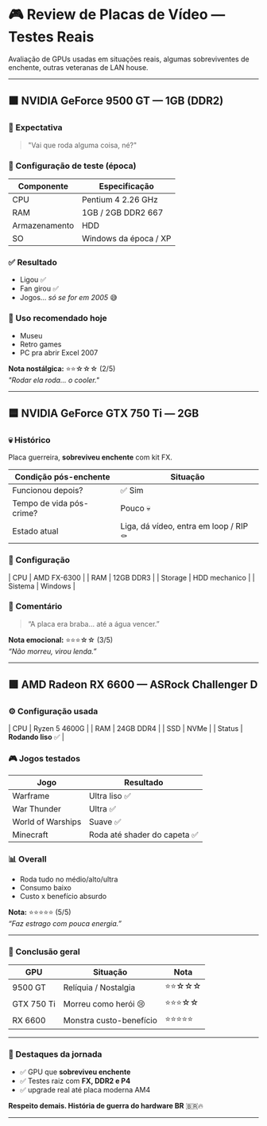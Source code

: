 # 🎮 Review de Placas de Vídeo — Testes Reais

Avaliação de GPUs usadas em situações reais, algumas sobreviventes de enchente, outras veteranas de LAN house.

---

## 🟫 NVIDIA GeForce **9500 GT** — 1GB (DDR2)

### 💭 Expectativa
> "Vai que roda alguma coisa, né?"

### 🧪 Configuração de teste (época)
| Componente | Especificação |
|-----------|---------------|
| CPU | Pentium 4 2.26 GHz |
| RAM | 1GB / 2GB DDR2 667 |
| Armazenamento | HDD |
| SO | Windows da época / XP |

### ✅ Resultado
- Ligou ✅
- Fan girou ✅
- Jogos… *só se for em 2005* 😅

### 🎯 Uso recomendado hoje
- Museu
- Retro games
- PC pra abrir Excel 2007

**Nota nostálgica:** ⭐⭐☆☆☆ (2/5)  
*"Rodar ela roda… o cooler."*

---

## 🟦 NVIDIA GeForce **GTX 750 Ti** — 2GB

### 💀 Histórico
Placa guerreira, **sobreviveu enchente** com kit FX.

| Condição pós-enchente | Situação |
|----------------------|---------|
| Funcionou depois? | ✅ Sim |
| Tempo de vida pós-crime? | Pouco 💀 |
| Estado atual | Liga, dá vídeo, entra em loop / RIP ⚰️ |

### 🧪 Configuração
| CPU | AMD FX-6300 |
| RAM | 12GB DDR3 |
| Storage | HDD mechanico |
| Sistema | Windows |

### 🎯 Comentário
> “A placa era braba… até a água vencer.”

**Nota emocional:** ⭐⭐⭐☆☆ (3/5)  
*“Não morreu, virou lenda.”*

---

## 🟩 AMD Radeon **RX 6600** — ASRock Challenger D

### ⚙️ Configuração usada
| CPU | Ryzen 5 4600G |
| RAM | 24GB DDR4 |
| SSD | NVMe |
| Status | **Rodando liso** ✅ |

### 🎮 Jogos testados
| Jogo | Resultado |
|------|---------|
| Warframe | Ultra liso ✅ |
| War Thunder | Ultra ✅ |
| World of Warships | Suave ✅ |
| Minecraft | Roda até shader do capeta ✅ |

### 📊 Overall
- Roda tudo no médio/alto/ultra
- Consumo baixo
- Custo x benefício absurdo

**Nota:** ⭐⭐⭐⭐⭐ (5/5)  
*“Faz estrago com pouca energia.”*

---

### 🧾 Conclusão geral

| GPU | Situação | Nota |
|-----|---------|------|
9500 GT | Relíquia / Nostalgia | ⭐⭐☆☆☆  
GTX 750 Ti | Morreu como herói 😢 | ⭐⭐⭐☆☆  
RX 6600 | Monstra custo-benefício | ⭐⭐⭐⭐⭐  

---

### 🏅 Destaques da jornada
- ✅ GPU que **sobreviveu enchente**
- ✅ Testes raiz com **FX, DDR2 e P4**
- ✅ upgrade real até placa moderna AM4

**Respeito demais. História de guerra do hardware BR** 🇧🇷🔥

---

